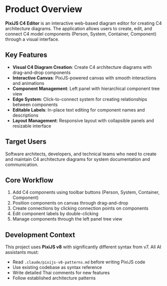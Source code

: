 # Product Overview

**PixiJS C4 Editor** is an interactive web-based diagram editor for creating C4 architecture diagrams. The application allows users to create, edit, and connect C4 model components (Person, System, Container, Component) through a visual interface.

## Key Features

- **Visual C4 Diagram Creation**: Create C4 architecture diagrams with drag-and-drop components
- **Interactive Canvas**: PixiJS-powered canvas with smooth interactions and animations
- **Component Management**: Left panel with hierarchical component tree view
- **Edge System**: Click-to-connect system for creating relationships between components
- **Editable Labels**: In-place text editing for component names and descriptions
- **Layout Management**: Responsive layout with collapsible panels and resizable interface

## Target Users

Software architects, developers, and technical teams who need to create and maintain C4 architecture diagrams for system documentation and communication.

## Core Workflow

1. Add C4 components using toolbar buttons (Person, System, Container, Component)
2. Position components on canvas through drag-and-drop
3. Create connections by clicking connection points on components
4. Edit component labels by double-clicking
5. Manage components through the left panel tree view

## Development Context

This project uses **PixiJS v8** with significantly different syntax from v7. All AI assistants must:
- Read `.claude/pixijs-v8-patterns.md` before writing PixiJS code
- Use existing codebase as syntax reference
- Write detailed Thai comments for new features
- Follow established architecture patterns